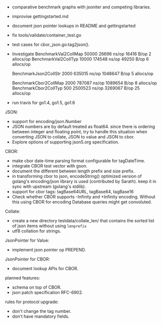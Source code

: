 * comparative benchmark graphs with jsoniter and competing libraries.
* improvise gettingstarted.md
* document json pointer lookups in README and gettingstarted
* fix tools/validate/container_test.go
* test cases for cbor_json.go:tag2json().
* Investigate
    BenchmarkVal2CollMap       50000   26696 ns/op  16416 B/op   2 allocs/op
    BenchmarkVal2CollTyp       10000  174548 ns/op  49250 B/op   6 allocs/op

    BenchmarkJson2CollStr      2000    635015 ns/op   1048647 B/op    5 allocs/op

    BenchmarkCbor2CollMap      2000   787087 ns/op  1089654 B/op   8 allocs/op
    BenchmarkCbor2CollTyp       500  2500523 ns/op  3269067 B/op  25 allocs/op
* run travis for go1.4, go1.5, go1.6

JSON:

* support for encoding/json.Number
* JSON numbers are by default treated as float64. since there is ordering
  between integer and floating point, try to handle this situation when
  converting JSON to collate, JSON to value and JSON to cbor.
* Explore options of supporting json5.org specification.

CBOR:

* make cbor date-time parsing format configurable for tagDateTime.
* integrate CBOR test vector with gson.
* document the different between length prefix and size prefix.
* in transforming cbor to json, encodeString() optimized version of golang's
  encoding/json library is used (contributed by Sarath). keep it in sync with
  upstream (golang's stdlib).
* support for cbor tags: tagBase64URL, tagBase64, tagBase16
* Check whether CBOR supports -Infinity and +Infinity encoding. Without this
  using CBOR for encoding Database queries might get convoluted.

Collate:

* create a new directory testdata/collate_len/ that contains the sorted list of json
  items without using `lenprefix`
* utf8 collation for strings.

JsonPointer for Value:

* implement json pointer op PREPEND.

JsonPointer for CBOR:

* document lookup APIs for CBOR.

planned features:

* schema on top of CBOR.
* json patch specification RFC-6902.

rules for protocol upgrade:

* don't change the tag number.
* don't have mandatory fields.
